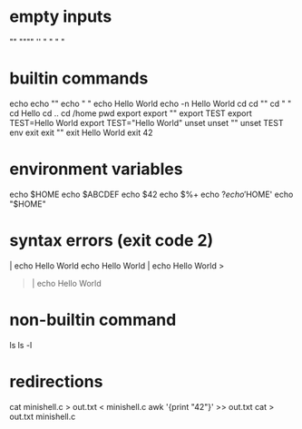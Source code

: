 # empty inputs

""
""""
''
" "
"	"
# builtin commands
echo
echo ""
echo " "
echo Hello World
echo -n Hello World
cd
cd ""
cd " "
cd Hello
cd ..
cd /home
pwd 
export
export ""
export TEST
export TEST=Hello World
export TEST="Hello World"
unset
unset ""
unset TEST
env
exit
exit ""
exit Hello World
exit 42
# environment variables
echo $HOME
echo $ABCDEF
echo $42
echo $%+
echo $?
echo '$HOME'
echo "$HOME"
# syntax errors (exit code 2)
| echo Hello World
echo Hello World |
echo Hello World >
> | echo Hello World
# non-builtin command
ls
ls -l
# redirections
cat minishell.c > out.txt
< minishell.c awk '{print "42"}' >> out.txt
cat > out.txt minishell.c